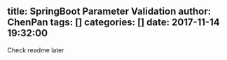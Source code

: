 title: SpringBoot Parameter Validation
author: ChenPan
tags: []
categories: []
date: 2017-11-14 19:32:00
---
Check readme later